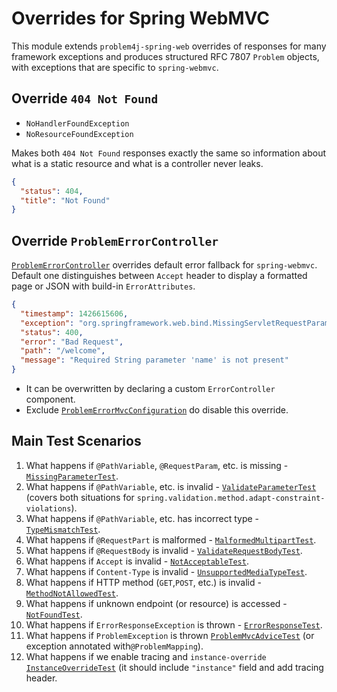 # Overrides for Spring WebMVC

This module extends `problem4j-spring-web` overrides of responses for many framework exceptions and produces structured
RFC 7807 `Problem` objects, with exceptions that are specific to `spring-webmvc`.

## Override `404 Not Found`

- `NoHandlerFoundException`
- `NoResourceFoundException`

Makes both `404 Not Found` responses exactly the same so information about what is a static resource and what is a
controller never leaks.

```json
{
  "status": 404,
  "title": "Not Found"
}
```

## Override `ProblemErrorController`

[`ProblemErrorController`][ProblemErrorController] overrides default error fallback for `spring-webmvc`. Default one
distinguishes between `Accept` header to display a formatted page or JSON with build-in `ErrorAttributes`.

```json
{
  "timestamp": 1426615606,
  "exception": "org.springframework.web.bind.MissingServletRequestParameterException",
  "status": 400,
  "error": "Bad Request",
  "path": "/welcome",
  "message": "Required String parameter 'name' is not present"
}
```

- It can be overwritten by declaring a custom `ErrorController` component.
- Exclude [`ProblemErrorMvcConfiguration`][ProblemErrorMvcConfiguration] do disable this override.

## Main Test Scenarios

1. What happens if `@PathVariable`, `@RequestParam`, etc. is missing - [`MissingParameterTest`][MissingParameterTest].
2. What happens if `@PathVariable`, etc. is invalid - [`ValidateParameterTest`][ValidateParameterTest] (covers both
   situations for `spring.validation.method.adapt-constraint-violations`).
3. What happens if `@PathVariable`, etc. has incorrect type - [`TypeMismatchTest`][TypeMismatchTest].
4. What happens if `@RequestPart` is malformed - [`MalformedMultipartTest`][MalformedMultipartTest].
5. What happens if `@RequestBody` is invalid - [`ValidateRequestBodyTest`][ValidateRequestBodyTest].
6. What happens if `Accept` is invalid - [`NotAcceptableTest`][NotAcceptableTest].
7. What happens if `Content-Type` is invalid - [`UnsupportedMediaTypeTest`][UnsupportedMediaTypeTest].
8. What happens if HTTP method (`GET`,`POST`, etc.) is invalid - [`MethodNotAllowedTest`][MethodNotAllowedTest].
9. What happens if unknown endpoint (or resource) is accessed - [`NotFoundTest`][NotFoundTest].
10. What happens if `ErrorResponseException` is thrown - [`ErrorResponseTest`][ErrorResponseTest].
11. What happens if `ProblemException` is thrown [`ProblemMvcAdviceTest`][ProblemMvcAdviceTest] (or exception
    annotated with`@ProblemMapping`).
12. What happens if we enable tracing and `instance-override` [`InstanceOverrideTest`][InstanceOverrideTest] (it should
    include `"instance"` field and add tracing header.

[ProblemErrorController]: src/main/java/io/github/malczuuu/problem4j/spring/webmvc/error/ProblemErrorController.java

[ProblemErrorMvcConfiguration]: src/main/java/io/github/malczuuu/problem4j/spring/webmvc/error/ProblemErrorMvcConfiguration.java

[MissingParameterTest]: src/test/java/io/github/malczuuu/problem4j/spring/webmvc/integration/MissingParameterTest.java

[ValidateParameterTest]: src/test/java/io/github/malczuuu/problem4j/spring/webmvc/integration/ValidateParameterTest.java

[TypeMismatchTest]: src/test/java/io/github/malczuuu/problem4j/spring/webmvc/integration/TypeMismatchTest.java

[MalformedMultipartTest]: src/test/java/io/github/malczuuu/problem4j/spring/webmvc/integration/MalformedMultipartTest.java

[ValidateRequestBodyTest]: src/test/java/io/github/malczuuu/problem4j/spring/webmvc/integration/ValidateRequestBodyTest.java

[NotAcceptableTest]: src/test/java/io/github/malczuuu/problem4j/spring/webmvc/integration/NotAcceptableTest.java

[UnsupportedMediaTypeTest]: src/test/java/io/github/malczuuu/problem4j/spring/webmvc/integration/UnsupportedMediaTypeTest.java

[MethodNotAllowedTest]: src/test/java/io/github/malczuuu/problem4j/spring/webmvc/integration/MethodNotAllowedTest.java

[NotFoundTest]: src/test/java/io/github/malczuuu/problem4j/spring/webmvc/integration/NotFoundTest.java

[ErrorResponseTest]: src/test/java/io/github/malczuuu/problem4j/spring/webmvc/integration/ErrorResponseTest.java

[ProblemMvcAdviceTest]: src/test/java/io/github/malczuuu/problem4j/spring/webmvc/integration/ProblemMvcAdviceTest.java

[InstanceOverrideTest]: src/test/java/io/github/malczuuu/problem4j/spring/webmvc/integration/InstanceOverrideTest.java
